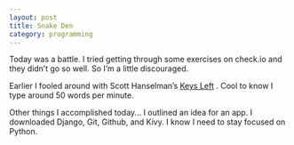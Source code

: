 ```yaml
---
layout: post
title: Snake Den
category: programming
---
```


Today was a battle. I tried getting through some exercises on check.io and they didn’t go so well. So I’m a little discouraged.

Earlier I fooled around with Scott Hanselman’s [Keys Left](http://keysleft.com/) . Cool to know I type around 50 words per minute. 

Other things I accomplished today... I outlined an idea for an app. I downloaded Django, Git, Github, and Kivy. I know I need to stay focused on Python.
